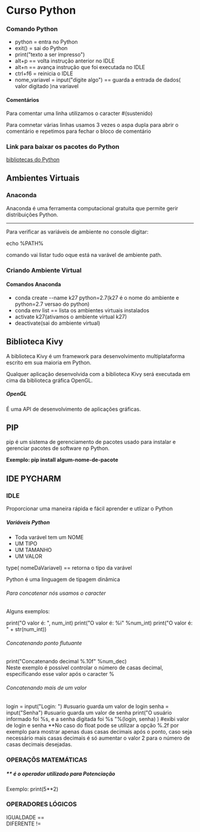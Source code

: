 <h1>Curso Python</h1>

<h3>Comando Python</h3>
<ul>
	<li>python = entra no Python</li>
	<li>exit() = sai do Python</li>
	<li>print("texto a ser impresso")</li>
	<li>alt+p == volta instrução anterior no IDLE</li>
	<li>alt+n == avança instrução que foi executada no IDLE</li>
	<li>ctrl+f6 = reinicia o IDLE</li>
	<li>nome_variavel = input("digite algo") == guarda a entrada de dados( valor digitado )na variavel </li>
</ul>
<h4>Comentários</h4>
<p>Para comentar uma linha utilizamos o caracter #(sustenido)</p>
<p>Para comnetar várias linhas usamos 3 vezes o aspa dupla para abrir o comentário e repetimos para fechar o bloco de comentário</p>
<h3>Link para baixar os pacotes do Python</h3>
<a href='https://www.lfd.uci.edu/~gohlke/pythonlibs'>bibliotecas do Python</a>
<h2>Ambientes Virtuais</h2>
<h3>Anaconda</h3>
<p>Anaconda é uma ferramenta computacional gratuita que permite gerir distribuições Python.</p>
<hr>

Para verificar as variáveis de ambiente no console digitar:

echo %PATH%

comando vai listar tudo oque está na varável de ambiente path.

<h3>Criando Ambiente Virtual</h3>

<h4>Comandos Anaconda </h4>
<ul>
	<li>conda create --name k27 python=2.7(k27 é o nome do ambiente e python=2.7 versao do python)</li>
	<li>conda env list == lista os ambientes virtuais instalados</li>
	<li>activate k27(ativamos o ambiente virtual k27)</li>
	<li>deactivate(sai do ambiente virtual)</li>
</ul>

<h2>Biblioteca Kivy</h2>
<p>A biblioteca Kivy é um framework para desenvolvimento multiplataforma escrito em sua maioria em Python.</p>
<p>Qualquer aplicação desenvolvida com a biblioteca Kivy será executada em cima da biblioteca gráfica OpenGL.</p>
<h5>OpenGL</h5>
<p>É uma API de desenvolvimento de aplicações gráficas.</p>

<h2>PIP</h2>
<p>pip é um sistema de gerenciamento de pacotes usado para instalar e gerenciar pacotes de software np Python.</p>
<p><strong>Exemplo: pip install algum-nome-de-pacote</strong></p>
<h2>IDE PYCHARM</h2>
<p> </p>
<h3>IDLE</h3>
<p>Proporcionar uma maneira rápida e fácil aprender e utlizar o Python</p>

<h5>Variáveis Python</h5>
<ul>
	<li>Toda varável tem um NOME</li>
	<li>UM TIPO</li>
	<li>UM TAMANHO</li>
	<li>UM VALOR</li>
</ul>
<p> type( nomeDaVariavel) == retorna o tipo da varável</p>
<p>Python é uma linguagem de tipagem dinâmica</p>
<h6>Para concatenar nós usamos o caracter</h6>
<p>Alguns exemplos:<br></p>
print("O valor é: ", num_int)
print("O valor é: %i" %num_int)
print("O valor é: " + str(num_int))

<h6>Concatenando ponto flutuante</h6>
print("Concatenando decimal %.10f" %num_dec)<br>
Neste exemplo é possível controlar o número de casas decimal, especificando esse valor após o caracter %
<h6>Concatenando mais de um valor</h6>
login = input("Login: ") #usuario guarda um valor de login
senha = input("Senha")	  #usuario guarda um valor de senha
print("O usuário informado foi %s, e a senha digitada foi %s "%(login, senha) ) #exibi valor de login e senha
**No caso do float pode se utilizar a opção %.2f por exemplo para mostrar apenas duas casas decimais após o ponto, caso seja necessário mais casas decimais é só aumentar o valor 2 para o número de casas decimais desejadas.
<h3>OPERAÇÕS MATEMÁTICAS</h3>
<h5>** é o operador utilizado para Potenciação</h5>
Exemplo: print(5**2)
<H3>OPERADORES LÓGICOS</H3>
IGUALDADE ==<br>
DIFERENTE !=<br>








